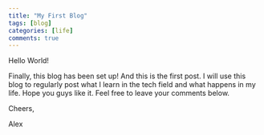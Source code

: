 ```yaml
---
title: "My First Blog"
tags: [blog]
categories: [life]
comments: true
---
```


Hello World!

Finally, this blog has been set up!  And this is the first post. I will use this blog to regularly post what I learn in the tech field and what happens in my life. Hope you guys like it. Feel free to leave your comments below. 


Cheers,


Alex 